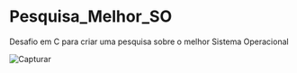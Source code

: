 # Pesquisa_Melhor_SO
Desafio em C para criar uma pesquisa sobre o melhor Sistema Operacional

![Capturar](https://user-images.githubusercontent.com/75373785/115294577-24ed5300-a12f-11eb-841e-83140864d852.PNG)
